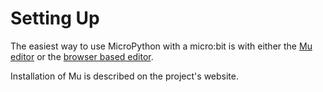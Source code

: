 # Setting Up

The easiest way to use MicroPython with a micro:bit is with either the
[Mu editor](http://codewith.mu/) or the
[browser based editor](http://python.microbit.org/).

Installation of Mu is described on the project's website.
